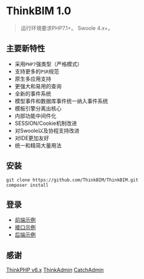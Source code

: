 ThinkBIM 1.0
===============

> 运行环境要求PHP7.1+。
> Swoole 4.x+。


## 主要新特性

* 采用`PHP7`强类型（严格模式）
* 支持更多的`PSR`规范
* 原生多应用支持
* 更强大和易用的查询
* 全新的事件系统
* 模型事件和数据库事件统一纳入事件系统
* 模板引擎分离出核心
* 内部功能中间件化
* SESSION/Cookie机制改进
* 对Swoole以及协程支持改进
* 对IDE更加友好
* 统一和精简大量用法

## 安装

~~~
git clone https://github.com/ThinkBIM/ThinkBIM.git
composer install
~~~

## 登录
* [前端示例](https://www.thinkbim.cn)
* [接口示例](https://www.thinkbim.cn/v1)
* [后端示例](https://www.thinkbim.cn/admin)


## 感谢

[ThinkPHP v6.x](https://www.kancloud.cn/manual/thinkphp6_0/content)
[ThinkAdmin](https://thinkadmin.top/README)
[CatchAdmin](https://www.catchadmin.com/docs/)

